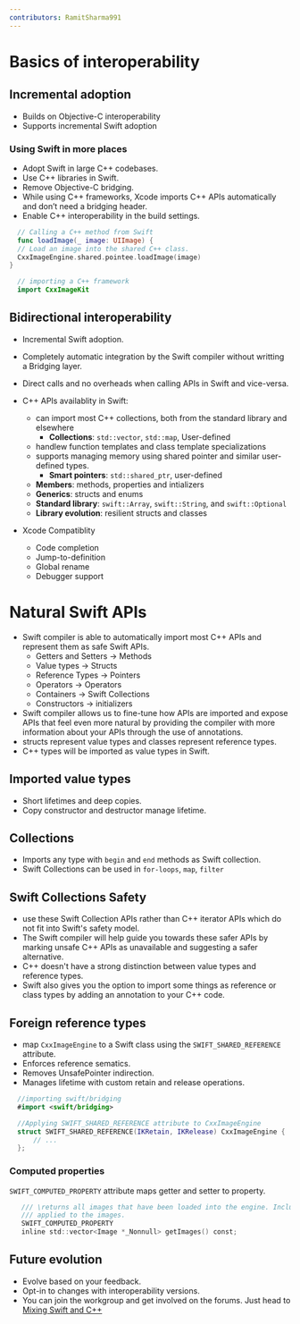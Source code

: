```yaml
---
contributors: RamitSharma991
---
```


# Basics of interoperability

## Incremental adoption

  * Builds on Objective-C interoperability
  * Supports incremental Swift adoption

### Using Swift in more places

   * Adopt Swift in large C++ codebases.
   * Use C++ libraries in Swift.
   * Remove Objective-C bridging. 
   * While using C++ frameworks, Xcode imports C++ APIs automatically and don’t need a bridging header.
   * Enable C++ interoperability in the build settings.

```swift
  // Calling a C++ method from Swift
  func loadImage(_ image: UIImage) {
  // Load an image into the shared C++ class.
  CxxImageEngine.shared.pointee.loadImage(image)
}

  // importing a C++ framework 
  import CxxImageKit
```

## Bidirectional interoperability

 * Incremental Swift adoption.
 * Completely automatic integration by the Swift compiler without writting a Bridging layer.
 * Direct calls and no overheads when calling APIs in Swift and vice-versa.
 * C++ APIs availablity in Swift:
    * can import most C++ collections, both from the standard library and elsewhere
        * **Collections**: `std::vector`, `std::map`, User-defined
    * handlew function templates and class template specializations
    * supports managing memory using shared pointer and similar user-defined types. 
        * **Smart pointers**: `std::shared_ptr`, user-defined
    * **Members**: methods, properties and intializers
    * **Generics**: structs and enums
    * **Standard library**: `swift::Array`, `swift::String`, and `swift::Optional`
    * **Library evolution**:  resilient structs and classes

* Xcode Compatiblity
    * Code completion
    * Jump-to-definition
    * Global rename
    * Debugger support

# Natural Swift APIs

* Swift compiler is able to automatically import most C++ APIs and represent them as safe Swift APIs.
    * Getters and Setters -> Methods
    * Value types -> Structs 
    * Reference Types -> Pointers 
    * Operators -> Operators 
    * Containers -> Swift Collections
    * Constructors -> initializers 
* Swift compiler allows us to fine-tune how APIs are imported and expose APIs that feel even more natural by providing the compiler with more information about your APIs through the use of annotations.
* structs represent value types and classes represent reference types.
* C++ types will be imported as value types in Swift.


## Imported value types

   * Short lifetimes and deep copies.
   * Copy constructor and destructor manage lifetime.

## Collections

   * Imports any type with `begin` and `end` methods as Swift collection.
   * Swift Collections can be used in `for-loops`, `map`, `filter` 

## Swift Collections Safety

   * use these Swift Collection APIs rather than C++ iterator APIs which do not fit into Swift's safety model.
   * The Swift compiler will help guide you towards these safer APIs by marking unsafe C++ APIs as unavailable and suggesting a safer alternative.
   * C++ doesn't have a strong distinction between value types and reference types.
   * Swift also gives you the option to import some things as reference or class types by adding an annotation to your C++ code.


## Foreign reference types

   * map `CxxImageEngine` to a Swift class using the `SWIFT_SHARED_REFERENCE` attribute.
   * Enforces reference sematics.
   * Removes UnsafePointer indirection.
   * Manages lifetime with custom retain and release operations.


```swift
  //importing swift/bridging
  #import <swift/bridging>

  //Applying SWIFT_SHARED_REFERENCE attribute to CxxImageEngine
  struct SWIFT_SHARED_REFERENCE(IKRetain, IKRelease) CxxImageEngine {
      // ...
  };
```
     
### Computed properties

  `SWIFT_COMPUTED_PROPERTY` attribute maps getter and setter to property.

```swift
   /// \returns all images that have been loaded into the engine. Includes any modifications that were
   /// applied to the images.
   SWIFT_COMPUTED_PROPERTY
   inline std::vector<Image *_Nonnull> getImages() const;
```

## Future evolution

  * Evolve based on your feedback.
  * Opt-in to changes with interoperability versions.
  * You can join the workgroup and get involved on the forums. Just head to [Mixing Swift and C++](https://www.swift.org/documentation/cxx-interop/) 

